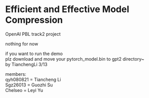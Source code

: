 # Efficient and Effective Model Compression
OpenAI PBL track2 project

nothing for now


if you want to run the demo  
plz download and move your pytorch_model.bin to gpt2 directory~  
by TianchengLi 3/13

members:  
qyh080821 = Tiancheng Li  
Sgz26013 = Guozhi Su  
Chelseo = Leyi Yu  
